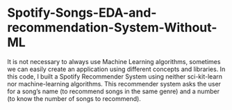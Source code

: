# Spotify-Songs-EDA-and-recommendation-System-Without-ML
It is not necessary to always use Machine Learning algorithms, sometimes we can easily create an application using different concepts and libraries.
In this code, I built a Spotify Recommender System using neither sci-kit-learn nor machine-learning algorithms.
This recommender system asks the user for a song’s name (to recommend songs in the same genre) and a number (to know the number of songs to recommend).
